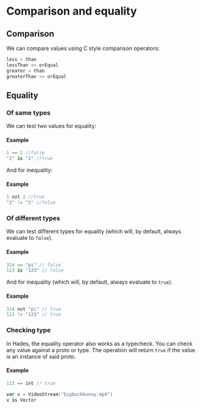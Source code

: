 # Comparison and equality

## Comparison

We can compare values using C style comparison operators:

```javascript
less < than
lessThan <= orEqual
greater > than
greaterThan >= orEqual
```

## Equality

### Of same types

We can test two values for equality:

#### Example

```swift
1 == 2 //false
"2" is "2" //true
```

And for inequality:

#### Example

```swift
1 not 2 //true
"2" != "2" //false
```

### Of different types

We can test different types for equality \(which will, by default, always evaluate to `false`\).

#### Example

```swift
314 == "pi" // false
123 is "123" // false
```

And for inequality \(which will, by default, always evaluate to `true`\).

#### Example

```swift
314 not "pi" // true
123 != "123" // true
```

### Checking type

In Hades, the equality operator also works as a typecheck. You can check any value against a proto or type. The operation will return `true` if the value is an instance of said proto.

#### Example

```swift
123 == int // true

var v = VideoStream("bigbuckbunny.mp4")
v is Vector
```

